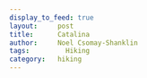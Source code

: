 ```yaml
---
display_to_feed: true
layout:     post
title:      Catalina
author:     Noel Csomay-Shanklin
tags: 		  Hiking
category:   hiking
---
```

<!-- Start Writing Below in Markdown -->
<script src="https://cdn.jsdelivr.net/npm/publicalbum@latest/dist/pa-embed-player.min.js" async></script>
<div class="pa-embed-player" style="width:100%; height:480px; display:none;"
  data-link="https://photos.app.goo.gl/446sz1hY5tBuY8ns9"
  data-title="Catalina"
  data-description="5 new photos · Album by Noel C-S">
  <img data-src="https://lh3.googleusercontent.com/hw8ESJeBAvHi4kVmK7L6uxPuS21YesVXQrLTASurJSwdS5b-092Sa_yrq2qoAwImd_y6bO51RVR3YDcB7L9hoJ_GlHIvFpVbG6oLa9PfKCmwX6mdOMku5lsjaSIV1CGj5pxyhUwsIJo=w1920-h1080" src="" alt="" />
  <img data-src="https://lh3.googleusercontent.com/w-C6rmNNvWo_8k4sA2YJakyFvqOtOwhOP76QvbmzoOdAa7nupUri4RHWcGd9CzQ7xWQ9VaJQ6qmFKW4OJzm5HDZ44ZqpkQD6eVhXXYp-0IhJFHqAtMULXTWKvsE2Vg3GksGmJO9lGWg=w1920-h1080" src="" alt="" />
  <img data-src="https://lh3.googleusercontent.com/LYNoVY9aojEF0RwlASUJHjN3efJDHKK07NULSbyRJwkvPUcHjNsww1wRoS_JGeN6CD7me5EoCNftvaNHX-IX4PgWDOK_cpGPDvrlQyxHM-eRV95uxc-9ZACxbDA86LDn-nxxYzTsOk0=w1920-h1080" src="" alt="" />
  <img data-src="https://lh3.googleusercontent.com/WG7DrQ1GTo1yg52b8dYKF8Ci9Yl9JZLAq_JUnQioeR-YOKg3N-ZYrglTSkNR44oMCnHknKpsoHDs5w_ZAL_1wbVeizUi9KLUPu40eYZdFEKxqGAIjqAgIY3_EVvAjXyz4yOy730xXyw=w1920-h1080" src="" alt="" />
  <img data-src="https://lh3.googleusercontent.com/CwVrnS4OE2Ut_mdZ9yzyA0jN0KCSpp57fCcKf5hh9EdxNj-mY_ri0AWYZhRFunJEfSJO3d4vfq1QE_M1rvHmDdUQUm6hd9c5w8yhSezb733tUaYMYaqkJrUhQPX_h1LD0AQDx-G8gfA=w1920-h1080" src="" alt="" />
</div>
